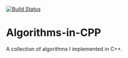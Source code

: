 [![Build Status](https://travis-ci.com/Acamol/Algorithms-in-CPP.svg?branch=master)](https://travis-ci.com/Acamol/Algorithms-in-CPP)

# Algorithms-in-CPP
A collection of algorithms I implemented in C++.
